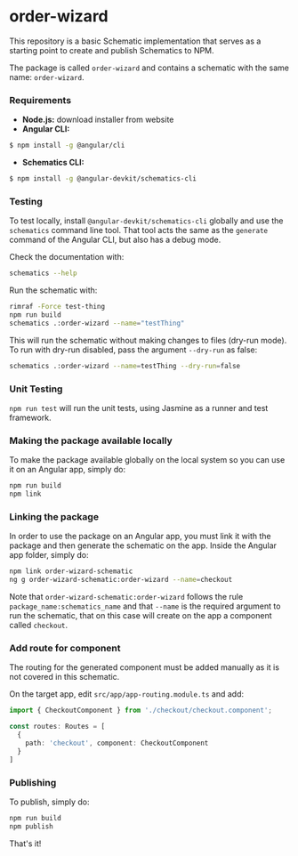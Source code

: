 # order-wizard

This repository is a basic Schematic implementation that serves as a starting point to create and publish Schematics to NPM.

The package is called `order-wizard` and contains a schematic with the same name: `order-wizard`.

### Requirements

* **Node.js:** download installer from website
* **Angular CLI:** 
```bash
$ npm install -g @angular/cli
```
* **Schematics CLI:**
```bash
$ npm install -g @angular-devkit/schematics-cli
```

### Testing

To test locally, install `@angular-devkit/schematics-cli` globally and use the `schematics` command line tool. That tool acts the same as the `generate` command of the Angular CLI, but also has a debug mode.

Check the documentation with:
```bash
schematics --help
```

Run the schematic with:
```bash
rimraf -Force test-thing
npm run build
schematics .:order-wizard --name="testThing"
```

This will run the schematic without making changes to files (dry-run mode).
To run with dry-run disabled, pass the argument `--dry-run` as false:
```bash
schematics .:order-wizard --name=testThing --dry-run=false
```

### Unit Testing

`npm run test` will run the unit tests, using Jasmine as a runner and test framework.

### Making the package available locally

To make the package available globally on the local system so you can use it on an Angular app, simply do:
```bash
npm run build
npm link
```

### Linking the package

In order to use the package on an Angular app, you must link it with the package and then generate the schematic on the app.
Inside the Angular app folder, simply do:
```bash
npm link order-wizard-schematic
ng g order-wizard-schematic:order-wizard --name=checkout
```
Note that `order-wizard-schematic:order-wizard` follows the rule `package_name:schematics_name` and that `--name` is the required argument to run the schematic, that on this case will create on the app a component called `checkout`.

### Add route for component

The routing for the generated component must be added manually as it is not covered in this schematic.

On the target app, edit `src/app/app-routing.module.ts` and add:
```typescript
import { CheckoutComponent } from './checkout/checkout.component';

const routes: Routes = [
  {
    path: 'checkout', component: CheckoutComponent
  }
]
```

### Publishing

To publish, simply do:

```bash
npm run build
npm publish
```

That's it!
